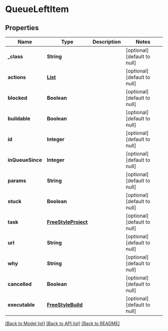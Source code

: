 # QueueLeftItem
## Properties

| Name | Type | Description | Notes |
|------------ | ------------- | ------------- | -------------|
| **\_class** | **String** |  | [optional] [default to null] |
| **actions** | [**List**](CauseAction.md) |  | [optional] [default to null] |
| **blocked** | **Boolean** |  | [optional] [default to null] |
| **buildable** | **Boolean** |  | [optional] [default to null] |
| **id** | **Integer** |  | [optional] [default to null] |
| **inQueueSince** | **Integer** |  | [optional] [default to null] |
| **params** | **String** |  | [optional] [default to null] |
| **stuck** | **Boolean** |  | [optional] [default to null] |
| **task** | [**FreeStyleProject**](FreeStyleProject.md) |  | [optional] [default to null] |
| **url** | **String** |  | [optional] [default to null] |
| **why** | **String** |  | [optional] [default to null] |
| **cancelled** | **Boolean** |  | [optional] [default to null] |
| **executable** | [**FreeStyleBuild**](FreeStyleBuild.md) |  | [optional] [default to null] |

[[Back to Model list]](../README.md#documentation-for-models) [[Back to API list]](../README.md#documentation-for-api-endpoints) [[Back to README]](../README.md)

